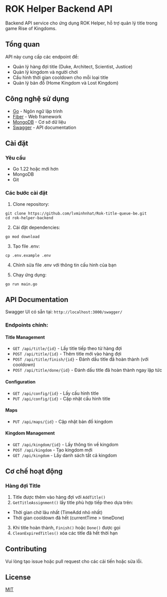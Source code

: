 # ROK Helper Backend API

Backend API service cho ứng dụng ROK Helper, hỗ trợ quản lý title trong game Rise of Kingdoms.

## Tổng quan

API này cung cấp các endpoint để:
- Quản lý hàng đợi title (Duke, Architect, Scientist, Justice)
- Quản lý kingdom và người chơi
- Cấu hình thời gian cooldown cho mỗi loại title
- Quản lý bản đồ (Home Kingdom và Lost Kingdom)

## Công nghệ sử dụng

- [Go](https://golang.org/) - Ngôn ngữ lập trình
- [Fiber](https://gofiber.io/) - Web framework
- [MongoDB](https://www.mongodb.com/) - Cơ sở dữ liệu
- [Swagger](https://swagger.io/) - API documentation

## Cài đặt

### Yêu cầu

- Go 1.22 hoặc mới hơn
- MongoDB
- Git

### Các bước cài đặt

1. Clone repository:
```
git clone https://github.com/lvminhnhat/Rok-title-queue-be.git
cd rok-helper-backend
```

2. Cài đặt dependencies:

```
go mod download
```

3. Tạo file .env:

```
cp .env.example .env
```


4. Chỉnh sửa file .env với thông tin cấu hình của bạn

5. Chạy ứng dụng:

```
go run main.go
```


## API Documentation

Swagger UI có sẵn tại: `http://localhost:3000/swagger/`

### Endpoints chính:

#### Title Management
- `GET /api/title/{id}` - Lấy title tiếp theo từ hàng đợi
- `POST /api/title/{id}` - Thêm title mới vào hàng đợi
- `POST /api/title/finish/{id}` - Đánh dấu title đã hoàn thành (với cooldown)
- `POST /api/title/done/{id}` - Đánh dấu title đã hoàn thành ngay lập tức

#### Configuration
- `GET /api/config/{id}` - Lấy cấu hình title
- `PUT /api/config/{id}` - Cập nhật cấu hình title

#### Maps
- `PUT /api/maps/{id}` - Cập nhật bản đồ kingdom

#### Kingdom Management
- `GET /api/kingdom/{id}` - Lấy thông tin về kingdom
- `POST /api/kingdom` - Tạo kingdom mới
- `GET /api/kingdom` - Lấy danh sách tất cả kingdom

## Cơ chế hoạt động

### Hàng đợi Title
1. Title được thêm vào hàng đợi với `AddTitle()`
2. `GetTitleAssignment()` lấy title phù hợp tiếp theo dựa trên:
- Thời gian chờ lâu nhất (TimeAdd nhỏ nhất)
- Thời gian cooldown đã hết (currentTime > timeDone) 
3. Khi title hoàn thành, `Finish()` hoặc `Done()` được gọi
4. `CleanExpiredTitles()` xóa các title đã hết thời hạn

## Contributing

Vui lòng tạo issue hoặc pull request cho các cải tiến hoặc sửa lỗi.

## License

[MIT](LICENSE)

